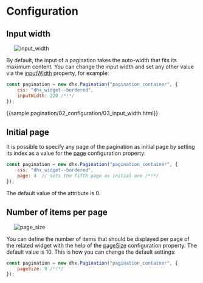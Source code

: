 Configuration
=========

Input width
---------------

<img style="margin: 0px 0px 0px 20px; display: block;" src="pagination/combo_width.png" alt="input_width"/>

By default, the input of a pagination takes the auto-width that fits its maximum content. You can change the input width and set any other value via the [inputWidth](pagination/api/pagination_inputwidth_config.md) property, for example:

~~~js
const pagination = new dhx.Pagination("pagination_container", {
    css: "dhx_widget--bordered",
    inputWidth: 220 /*!*/
});
~~~

{{sample    pagination/02_configuration/03_input_width.html}}

Initial page
-------------

It is possible to specify any page of the pagination as initial page by setting its index as a value for the [page](pagination/api/pagination_page_config.md) configuration property:

~~~js
const pagination = new dhx.Pagination("pagination_container", {
    css: "dhx_widget--bordered",
    page: 4  // sets the fifth page as initial one /*!*/
});
~~~

The default value of the attribute is 0.

Number of items per page
-------------------------

<img style="margin: 0px 0px 0px 20px; display: block;" src="pagination/page_size.png" alt="page_size"/>

You can define the number of items that should be displayed per page of the related widget with the help of the [pageSize](pagination/api/pagination_pagesize_config.md) configuration property. The default value is 10. This is how you can change the default settings:

~~~js
const pagination = new dhx.Pagination("pagination_container", {
    pageSize: 9 /*!*/
});
~~~
